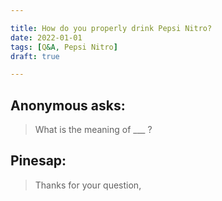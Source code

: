 ```yaml
---

title: How do you properly drink Pepsi Nitro?
date: 2022-01-01
tags: [Q&A, Pepsi Nitro]
draft: true

---
```


## Anonymous asks:

> What is the meaning of ___ ?

## Pinesap:

> Thanks for your question, 
